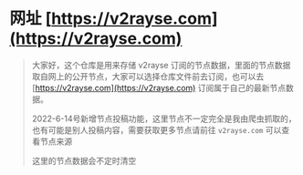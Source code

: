# 网址 [https://v2rayse.com](https://v2rayse.com)

> 大家好，这个仓库是用来存储 v2rayse 订阅的节点数据，里面的节点数据取自网上的公开节点，大家可以选择仓库文件前去订阅，也可以去 [https://v2rayse.com](https://v2rayse.com) 订阅属于自己的最新节点数据。
> 
> 2022-6-14号新增节点投稿功能，这里节点不一定完全是我由爬虫抓取的，也有可能是别人投稿内容，需要获取更多节点请前往 `v2rayse.com` 可以查看节点来源
> 
> 这里的节点数据会不定时清空
